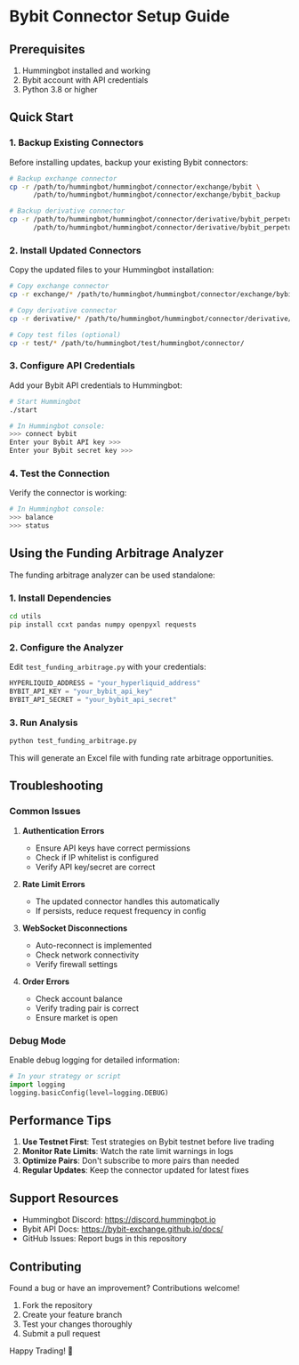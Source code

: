 # Bybit Connector Setup Guide

## Prerequisites

1. Hummingbot installed and working
2. Bybit account with API credentials
3. Python 3.8 or higher

## Quick Start

### 1. Backup Existing Connectors

Before installing updates, backup your existing Bybit connectors:

```bash
# Backup exchange connector
cp -r /path/to/hummingbot/hummingbot/connector/exchange/bybit \
      /path/to/hummingbot/hummingbot/connector/exchange/bybit_backup

# Backup derivative connector  
cp -r /path/to/hummingbot/hummingbot/connector/derivative/bybit_perpetual \
      /path/to/hummingbot/hummingbot/connector/derivative/bybit_perpetual_backup
```

### 2. Install Updated Connectors

Copy the updated files to your Hummingbot installation:

```bash
# Copy exchange connector
cp -r exchange/* /path/to/hummingbot/hummingbot/connector/exchange/bybit/

# Copy derivative connector
cp -r derivative/* /path/to/hummingbot/hummingbot/connector/derivative/bybit_perpetual/

# Copy test files (optional)
cp -r test/* /path/to/hummingbot/test/hummingbot/connector/
```

### 3. Configure API Credentials

Add your Bybit API credentials to Hummingbot:

```bash
# Start Hummingbot
./start

# In Hummingbot console:
>>> connect bybit
Enter your Bybit API key >>>
Enter your Bybit secret key >>>
```

### 4. Test the Connection

Verify the connector is working:

```bash
# In Hummingbot console:
>>> balance
>>> status
```

## Using the Funding Arbitrage Analyzer

The funding arbitrage analyzer can be used standalone:

### 1. Install Dependencies

```bash
cd utils
pip install ccxt pandas numpy openpyxl requests
```

### 2. Configure the Analyzer

Edit `test_funding_arbitrage.py` with your credentials:

```python
HYPERLIQUID_ADDRESS = "your_hyperliquid_address"
BYBIT_API_KEY = "your_bybit_api_key"
BYBIT_API_SECRET = "your_bybit_api_secret"
```

### 3. Run Analysis

```bash
python test_funding_arbitrage.py
```

This will generate an Excel file with funding rate arbitrage opportunities.

## Troubleshooting

### Common Issues

1. **Authentication Errors**
   - Ensure API keys have correct permissions
   - Check if IP whitelist is configured
   - Verify API key/secret are correct

2. **Rate Limit Errors**
   - The updated connector handles this automatically
   - If persists, reduce request frequency in config

3. **WebSocket Disconnections**
   - Auto-reconnect is implemented
   - Check network connectivity
   - Verify firewall settings

4. **Order Errors**
   - Check account balance
   - Verify trading pair is correct
   - Ensure market is open

### Debug Mode

Enable debug logging for detailed information:

```python
# In your strategy or script
import logging
logging.basicConfig(level=logging.DEBUG)
```

## Performance Tips

1. **Use Testnet First**: Test strategies on Bybit testnet before live trading
2. **Monitor Rate Limits**: Watch the rate limit warnings in logs
3. **Optimize Pairs**: Don't subscribe to more pairs than needed
4. **Regular Updates**: Keep the connector updated for latest fixes

## Support Resources

- Hummingbot Discord: https://discord.hummingbot.io
- Bybit API Docs: https://bybit-exchange.github.io/docs/
- GitHub Issues: Report bugs in this repository

## Contributing

Found a bug or have an improvement? Contributions welcome!

1. Fork the repository
2. Create your feature branch
3. Test your changes thoroughly
4. Submit a pull request

Happy Trading! 🚀